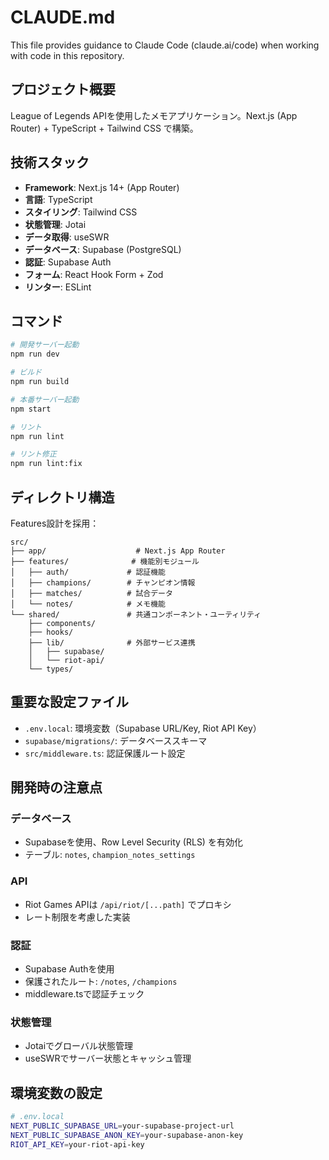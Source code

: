 # CLAUDE.md

This file provides guidance to Claude Code (claude.ai/code) when working with code in this repository.

## プロジェクト概要

League of Legends APIを使用したメモアプリケーション。Next.js (App Router) + TypeScript + Tailwind CSS で構築。

## 技術スタック

- **Framework**: Next.js 14+ (App Router)
- **言語**: TypeScript
- **スタイリング**: Tailwind CSS
- **状態管理**: Jotai
- **データ取得**: useSWR
- **データベース**: Supabase (PostgreSQL)
- **認証**: Supabase Auth
- **フォーム**: React Hook Form + Zod
- **リンター**: ESLint

## コマンド

```bash
# 開発サーバー起動
npm run dev

# ビルド
npm run build

# 本番サーバー起動
npm start

# リント
npm run lint

# リント修正
npm run lint:fix
```

## ディレクトリ構造

Features設計を採用：

```
src/
├── app/                    # Next.js App Router
├── features/              # 機能別モジュール
│   ├── auth/             # 認証機能
│   ├── champions/        # チャンピオン情報
│   ├── matches/          # 試合データ
│   └── notes/            # メモ機能
└── shared/               # 共通コンポーネント・ユーティリティ
    ├── components/
    ├── hooks/
    ├── lib/              # 外部サービス連携
    │   ├── supabase/
    │   └── riot-api/
    └── types/
```

## 重要な設定ファイル

- `.env.local`: 環境変数（Supabase URL/Key, Riot API Key）
- `supabase/migrations/`: データベーススキーマ
- `src/middleware.ts`: 認証保護ルート設定

## 開発時の注意点

### データベース
- Supabaseを使用、Row Level Security (RLS) を有効化
- テーブル: `notes`, `champion_notes_settings`

### API
- Riot Games APIは `/api/riot/[...path]` でプロキシ
- レート制限を考慮した実装

### 認証
- Supabase Authを使用
- 保護されたルート: `/notes`, `/champions`
- middleware.tsで認証チェック

### 状態管理
- Jotaiでグローバル状態管理
- useSWRでサーバー状態とキャッシュ管理

## 環境変数の設定

```bash
# .env.local
NEXT_PUBLIC_SUPABASE_URL=your-supabase-project-url
NEXT_PUBLIC_SUPABASE_ANON_KEY=your-supabase-anon-key
RIOT_API_KEY=your-riot-api-key
```